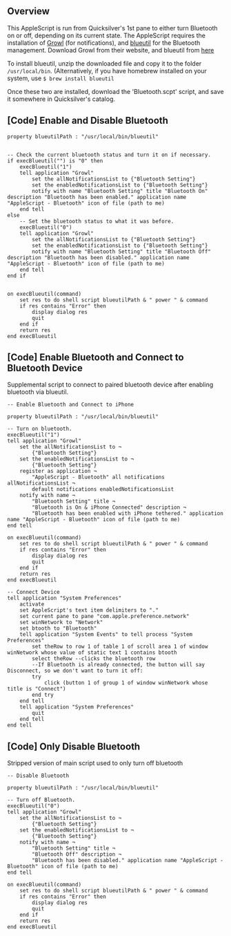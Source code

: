 ## Overview

This AppleScript is run from Quicksilver's 1st pane to either turn
Bluetooth on or off, depending on its current state. The AppleScript
requires the installation of [Growl](http://growl.info) (for
notifications), and [blueutil](https://github.com/toy/blueutil) for the
Bluetooth management. Download Growl from their website, and blueutil
from [here](http://qs0.qsapp.com/scripts/blueutil.zip)

To install blueutil, unzip the downloaded file and copy it to the folder
`/usr/local/bin`. (Alternatively, if you have homebrew installed on your
system, use `$ brew install blueutil`

Once these two are installed, download the 'Bluetooth.scpt' script, and
save it somewhere in Quicksilver's catalog.

## \[Code\] Enable and Disable Bluetooth

``` applescript
property blueutilPath : "/usr/local/bin/blueutil"


-- Check the current bluetooth status and turn it on if necessary.
if execBlueutil("") is "0" then
    execBlueutil("1")
    tell application "Growl"
        set the allNotificationsList to {"Bluetooth Setting"}
        set the enabledNotificationsList to {"Bluetooth Setting"}
        notify with name "Bluetooth Setting" title "Bluetooth On" description "Bluetooth has been enabled." application name "AppleScript - Bluetooth" icon of file (path to me)
    end tell
else
    -- Set the bluetooth status to what it was before.
    execBlueutil("0")
    tell application "Growl"
        set the allNotificationsList to {"Bluetooth Setting"}
        set the enabledNotificationsList to {"Bluetooth Setting"}
        notify with name "Bluetooth Setting" title "Bluetooth Off" description "Bluetooth has been disabled." application name "AppleScript - Bluetooth" icon of file (path to me)
    end tell
end if


on execBlueutil(command)
    set res to do shell script blueutilPath & " power " & command
    if res contains "Error" then
        display dialog res
        quit
    end if
    return res
end execBlueutil
```

## \[Code\] Enable Bluetooth and Connect to Bluetooth Device

Supplemental script to connect to paired bluetooth device after enabling
bluetooth via blueutil.

``` applescript
-- Enable Bluetooth and Connect to iPhone

property blueutilPath : "/usr/local/bin/blueutil"

-- Turn on bluetooth.
execBlueutil("1")
tell application "Growl"
    set the allNotificationsList to ¬
        {"Bluetooth Setting"}
    set the enabledNotificationsList to ¬
        {"Bluetooth Setting"}
    register as application ¬
        "AppleScript - Bluetooth" all notifications allNotificationsList ¬
        default notifications enabledNotificationsList
    notify with name ¬
        "Bluetooth Setting" title ¬
        "Bluetooth is On & iPhone Connected" description ¬
        "Bluetooth has been enabled with iPhone tethered." application name "AppleScript - Bluetooth" icon of file (path to me)
end tell

on execBlueutil(command)
    set res to do shell script blueutilPath & " power " & command
    if res contains "Error" then
        display dialog res
        quit
    end if
    return res
end execBlueutil

-- Connect Device
tell application "System Preferences"
    activate
    set AppleScript's text item delimiters to "."
    set current pane to pane "com.apple.preference.network"
    set winNetwork to "Network"
    set btooth to "Bluetooth"
    tell application "System Events" to tell process "System Preferences"
        set theRow to row 1 of table 1 of scroll area 1 of window winNetwork whose value of static text 1 contains btooth
        select theRow --clicks the bluetooth row
        --If Bluetooth is already connected, the button will say Disconnect, so we don't want to turn it off:
        try
            click (button 1 of group 1 of window winNetwork whose title is "Connect")
        end try
    end tell
    tell application "System Preferences"
        quit
    end tell
end tell
```

## \[Code\] Only Disable Bluetooth

Stripped version of main script used to only turn off bluetooth

``` applescript
-- Disable Bluetooth

property blueutilPath : "/usr/local/bin/blueutil"

-- Turn off Bluetooth.
execBlueutil("0")
tell application "Growl"
    set the allNotificationsList to ¬
        {"Bluetooth Setting"}
    set the enabledNotificationsList to ¬
        {"Bluetooth Setting"}
    notify with name ¬
        "Bluetooth Setting" title ¬
        "Bluetooth Off" description ¬
        "Bluetooth has been disabled." application name "AppleScript - Bluetooth" icon of file (path to me)
end tell

on execBlueutil(command)
    set res to do shell script blueutilPath & " power " & command
    if res contains "Error" then
        display dialog res
        quit
    end if
    return res
end execBlueutil
```